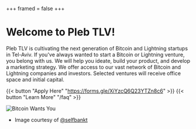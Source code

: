 +++
framed = false
+++
# Welcome to Pleb TLV!

Pleb TLV is cultivating the next generation of Bitcoin and Lightning startups in Tel-Aviv. 
If you've always wanted to start a Bitcoin or Lightning venture, you belong with us. We will help you ideate, build your product, and develop a marketing strategy. We offer access to our vast network of Bitcoin and Lightning companies and investors. Selected ventures will receive office space and initial capital.

{{< button "Apply Here" "https://forms.gle/XiYzcQ6Q23YTZn8c6" >}} {{< button "Learn More" "/faq" >}}

![Bitcoin Wants You](/img/bwy.jpg 'Bitcoin Wants You')  

* Image courtesy of [@selfbankt](https://twitter.com/selfbankt)
